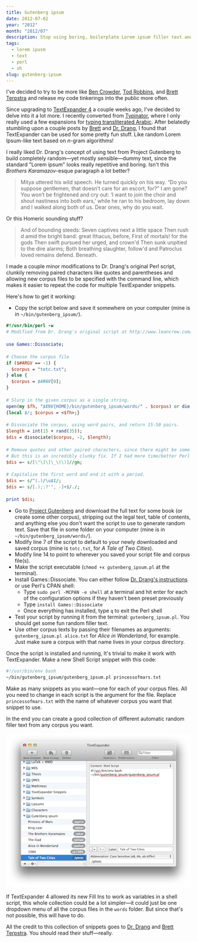 ```yaml
---
title: Gutenberg ipsum
date: 2012-07-02
year: "2012"
month: "2012/07"
description: Stop using boring, boilerplate Lorem ipsum filler text and build your own random, semi-coherent text from Project Gutenberg books.
tags: 
  - lorem ipusm
  - text
  - perl
  - sh
slug: gutenberg-ipsum
---
```



I've decided to try to be more like [Ben Crowder](http://bencrowder.net/), [Tod Robbins](http://www.todrobbins.com/), and [Brett Terpstra](http://brettterpstra.com/) and release my code tinkerings into the public more often.

Since upgrading to [TextExpander 4](http://smilesoftware.com/TextExpander/) a couple weeks ago, I've decided to delve into it a lot more. I recently converted from [Typinator](http://www.ergonis.com/products/typinator/), where I only really used a few expansions for [typing transliterated Arabic](http://www.andrewheiss.com/blog/2009/04/26/typing-transliterated-arabic-quickly/). After belatedly stumbling upon a couple posts by [Brett](http://brettterpstra.com/dammit-again-with-the-lipsum/) and [Dr. Drang](http://www.leancrew.com/all-this/2011/02/dissociated-darwin/), I found that TextExpander can be used for some pretty fun stuff. Like random Lorem Ipsum-like text based on *n*-gram algorithms!

I really liked Dr. Drang's concept of using text from Project Gutenberg to build completely random—yet mostly sensible—dummy text, since the standard "Lorem ipsum" looks really repetitive and boring. Isn't this *Brothers Karamazov*-esque paragraph a lot better?

> Mitya uttered his wild speech. He turned quickly on his way. “Do you suppose gentlemen, that doesn’t care for an escort, for?” I am gone? You won’t be frightened and cry out: ‘I want to join the choir and shout nastiness into both ears,’ while he ran to his bedroom, lay down and I walked along both of us. Dear ones, why do you wait.

Or this Homeric sounding stuff?

> And of bounding steeds: Seven captives next a little space Then rush d amid the bright band: great Ithacus, before, First of mortals! for the gods Then swift pursued her urged, and crown'd Then sunk unpitied to the dire alarms; Both breathing slaughter, follow'd and Patroclus loved remains defend. Beneath.

I made a couple minor modifications to Dr. Drang's original Perl script, clunkily removing paired characters like quotes and parentheses and allowing new corpus files to be specified with the command line, which makes it easier to repeat the code for multiple TextExpander snippets.

Here's how to get it working:

* Copy the script below and save it somewhere on your computer (mine is in `~/bin/gutenberg_ipsum/`).

```perl
#!/usr/bin/perl -w
# Modified from Dr. Drang's original script at http://www.leancrew.com/all-this/2011/02/dissociated-darwin/

use Games::Dissociate;

# Choose the corpus file
if ($#ARGV == -1) {
  $corpus = "totc.txt";
} else {
  $corpus = $ARGV[0];
}

# Slurp in the given corpus as a single string.
open(my $fh, "$ENV{HOME}/bin/gutenberg_ipsum/words/" . $corpus) or die "Can't open";
{local $/; $corpus = <$fh>;}

# Dissociate the corpus, using word pairs, and return 15-50 pairs.
$length = int(15 + rand(35));
$dis = dissociate($corpus, -2, $length);

# Remove quotes and other paired characters, since there might be some that are unmatched
# But this is an incredibly clunky fix. If I had more time/better Perl chops, I'd probably build some algorithm to find unmatched quotes or parentheses and insert them randomly in the text. But that's hard :)
$dis =~ s/[\"\[\]\_\(\)]//gm;

# Capitalize the first word and end it with a period.
$dis =~ s/^(.)/\u$1/;
$dis =~ s/[.);:?'", -]+$/./;

print $dis;
```

* Go to [Project Gutenberg](http://www.gutenberg.org/) and download the full text for some book (or create some other corpus), stripping out the legal text, table of contents, and anything else you don't want the script to use to generate random text. Save that file in some folder on your computer (mine is in `~/bin/gutenberg_ipsum/words/`).
* Modify line 7 of the script to default to your newly downloaded and saved corpus (mine is `totc.txt`, for *A Tale of Two Cities*).
* Modify line 14 to point to wherever you saved your script file and corpus file(s).
* Make the script executable (`chmod +x gutenberg_ipsum.pl` at the terminal).
* Install Games::Dissociate. You can either follow [Dr. Drang's instructions](http://www.leancrew.com/all-this/2011/02/dissociated-darwin/) or use Perl's CPAN shell:
  * Type `sudo perl -MCPAN -e shell` at a terminal and hit enter for each of the configuration options if they haven't been preset previously
  * Type `install Games::Dissociate`
  * Once everything has installed, type `q` to exit the Perl shell
* Test your script by running it from the terminal: `gutenberg_ipsum.pl`. You should get some fun random filler text.
* Use other corpus texts by passing their filenames as arguments: `gutenberg_ipsum.pl alice.txt` for *Alice in Wonderland*, for example. Just make sure a corpus with that name lives in your corpus directory.

Once the script is installed and running, It's trivial to make it work with TextExpander. Make a new Shell Script snippet with this code:

```sh
#!/usr/bin/env bash
~/bin/gutenberg_ipsum/gutenberg_ipsum.pl princessofmars.txt
```

Make as many snippets as you want—one for each of your corpus files. All you need to change in each script is the argument for the file. Replace `princessofmars.txt` with the name of whatever corpus you want that snippet to use.

In the end you can create a good collection of different automatic random filler text from any corpus you want.

![Gutenberg ipsum snippets](te-snippets-small.png)

If TextExpander 4 allowed its new Fill Ins to work as variables in a shell script, this whole collection could be a lot simpler—it could just be one dropdown menu of all the corpus files in the `words` folder. But since that's not possible, this will have to do.

All the credit to this collection of snippets goes to [Dr. Drang](http://www.leancrew.com/) and [Brett Terpstra](http://brettterpstra.com/). You should read their stuff—really.
